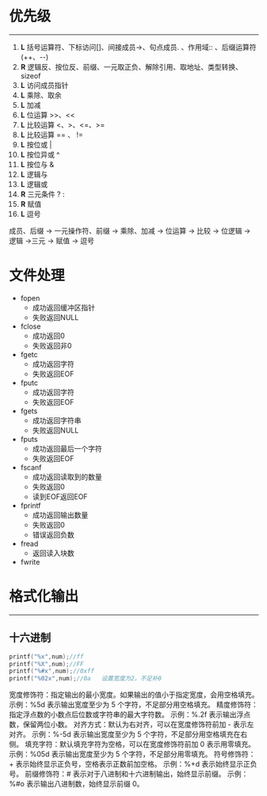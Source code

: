 

# 优先级
---
1. **L** 括号运算符、下标访问[]、间接成员->、句点成员. 、作用域:: 、后缀运算符(++、--)
2. **R** 逻辑反、按位反、前缀、一元取正负、解除引用、取地址、类型转换、sizeof
3. **L** 访问成员指针
4. **L** 乘除、取余
5. **L** 加减
6. **L** 位运算   >>、<<
7. **L** 比较运算  <、>、<=、>=
8. **L** 比较运算 == 、 !=
9. **L** 按位或  |
10. **L** 按位异或 ^
11. **L** 按位与  &
12. **L** 逻辑与
13. **L** 逻辑或
14. **R** 三元条件   ? :
15. **R** 赋值
16. **L** 逗号

成员、后缀 -> 一元操作符、前缀 -> 乘除、加减 -> 位运算 -> 比较 -> 位逻辑 -> 逻辑 ->三元 -> 赋值 -> 逗号




# 文件处理
- fopen
	- 成功返回缓冲区指针
	- 失败返回NULL
- fclose
	- 成功返回0
	- 失败返回非0
- fgetc
	- 成功返回字符
	- 失败返回EOF
- fputc
	- 成功返回字符
	- 失败返回EOF
- fgets
	- 成功返回字符串
	- 失败返回NULL
- fputs
	- 成功返回最后一个字符
	- 失败返回EOF
- fscanf
	- 成功返回读取到的数量
	- 失败返回0
	- 读到EOF返回EOF
- fprintf
	- 成功返回输出数量
	- 失败返回0
	- 错误返回负数
- fread
	- 返回读入块数
- fwrite




# 格式化输出
---
## 十六进制
```c++
printf("%x",num);//ff
printf("%X",num);//FF
printf("%#x",num);//0xff
printf("%02x",num);//0a   设置宽度为2，不足补0
```

宽度修饰符：指定输出的最小宽度。如果输出的值小于指定宽度，会用空格填充。
示例：%5d 表示输出宽度至少为 5 个字符，不足部分用空格填充。
精度修饰符：指定浮点数的小数点后位数或字符串的最大字符数。
示例：%.2f 表示输出浮点数，保留两位小数。
对齐方式：默认为右对齐，可以在宽度修饰符前加 - 表示左对齐。
示例：%-5d 表示输出宽度至少为 5 个字符，不足部分用空格填充在右侧。
填充字符：默认填充字符为空格，可以在宽度修饰符前加 0 表示用零填充。
示例：%05d 表示输出宽度至少为 5 个字符，不足部分用零填充。
符号修饰符：+ 表示始终显示正负号，空格表示正数前加空格。
示例：%+d 表示始终显示正负号。
前缀修饰符：# 表示对于八进制和十六进制输出，始终显示前缀。
示例：%#o 表示输出八进制数，始终显示前缀 0。
